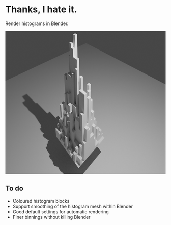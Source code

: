 # Thanks, I hate it.
Render histograms in Blender.

<p align="center">
  <img width="800" height="450" src="examples/lb1.png">
</p>


<!-- </br>
<p align="center">
  <img width="420" height="236" src="examples/dp1.gif">
</p> -->

To do
-----
* Coloured histogram blocks
* Support smoothing of the histogram mesh within Blender
* Good default settings for automatic rendering
* Finer binnings without killing Blender
